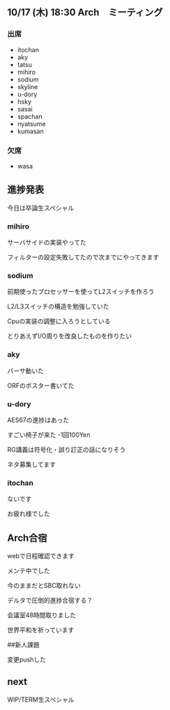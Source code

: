 ## 10/17 (木) 18:30 Arch　ミーティング

### 出席

- itochan
- aky
- tatsu
- mihiro
- sodium
- skyline
- u-dory
- hsky
- sasai
- spachan
- nyatsume
- kumasan
### 欠席

- wasa


## 進捗発表

今日は卒論生スペシャル

### mihiro

サーバサイドの実装やってた

フィルターの設定失敗してたので次までにやってきます

### sodium

前期使ったプロセッサーを使ってL2スイッチを作ろう

L2/L3スイッチの構造を勉強していた

Cpuの実装の調整に入ろうとしている

とりあえずI/O周りを改良したものを作りたい

### aky

パーサ動いた

ORFのポスター書いてた

### u-dory

AES67の進捗はあった

すごい椅子が来た
 -1回100Yen

 RG講義は符号化・誤り訂正の話になりそう

 ネタ募集してます

### itochan

ないです

お疲れ様でした

## Arch合宿

webで日程確認できます

メンテ中でした

今のままだとSBC取れない

デルタで圧倒的進捗合宿する？

会議室48時間取りました

世界平和を祈っています

##新人課題

変更pushした

## next

WIP/TERM生スペシャル
